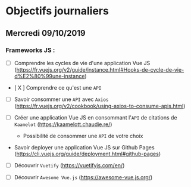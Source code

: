 # Objectifs journaliers

## Mercredi 09/10/2019


### Frameworks JS : 

  * [  ] Comprendre les cycles de vie d'une application Vue JS
    (https://fr.vuejs.org/v2/guide/instance.html#Hooks-de-cycle-de-vie-d%E2%80%99une-instance)

  * [ X ] Comprendre ce qu'est une `API`

  * [  ] Savoir consommer une `API` avec `Axios`
    (https://fr.vuejs.org/v2/cookbook/using-axios-to-consume-apis.html)

  * [  ] Créer une application Vue JS en consommant l'`API` de citations de `Kaamelot` (https://kaamelott.chaudie.re/)
    * Possibilité de consommer une `API` de votre choix

  * Savoir deployer une application Vue JS sur Github Pages
    (https://cli.vuejs.org/guide/deployment.html#github-pages)

  * [  ] Découvrir `Vuetify` (https://vuetifyjs.com/en/)

  * [  ] Découvrir `Awesome Vue.js` (https://awesome-vue.js.org/)
